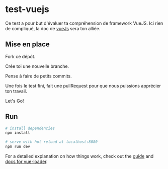 # test-vuejs

Ce test a pour but d'évaluer ta compréhension de framework VueJS.
Ici rien de compliqué, la doc de [vueJs](http://vuejs.org) sera ton alliée.

## Mise en place

Fork ce dépôt.

Crée toi une nouvelle branche.

Pense à faire de petits commits.

Une fois le test fini, fait une pullRequest pour que nous puissions apprécier ton travail.

Let's Go!

## Run

``` bash
# install dependencies
npm install

# serve with hot reload at localhost:8080
npm run dev

```

For a detailed explanation on how things work, check out the [guide](http://vuejs-templates.github.io/webpack/) and [docs for vue-loader](http://vuejs.github.io/vue-loader).
